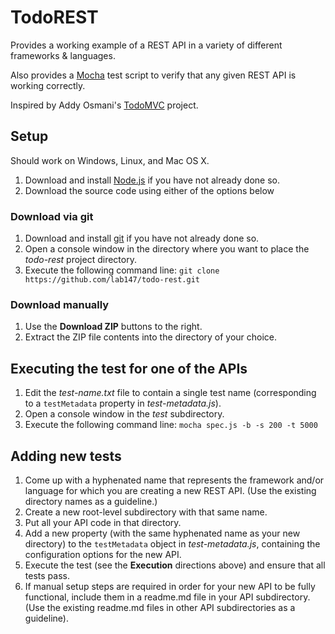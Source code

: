 # TodoREST

Provides a working example of a REST API in a variety of different frameworks & languages.

Also provides a [Mocha](http://mochajs.org/) test script to verify that any given REST API is working correctly.

Inspired by Addy Osmani's [TodoMVC](https://github.com/tastejs/todomvc) project.

## Setup

Should work on Windows, Linux, and Mac OS X.

1. Download and install [Node.js](http://nodejs.org/download/) if you have not already done so.
1. Download the source code using either of the options below

### Download via git

1. Download and install [git](http://git-scm.com/downloads) if you have not already done so.
1. Open a console window in the directory where you want to place the *todo-rest* project directory.
1. Execute the following command line: `git clone https://github.com/lab147/todo-rest.git`

### Download manually

1. Use the **Download ZIP** buttons to the right.
1. Extract the ZIP file contents into the directory of your choice.

## Executing the test for one of the APIs

1. Edit the *test-name.txt* file to contain a single test name (corresponding to a `testMetadata` property in *test-metadata.js*).
1. Open a console window in the *test* subdirectory.
1. Execute the following command line: `mocha spec.js -b -s 200 -t 5000`

## Adding new tests

1. Come up with a hyphenated name that represents the framework and/or language for which you are creating a new REST API.
   (Use the existing directory names as a guideline.)
1. Create a new root-level subdirectory with that same name.
1. Put all your API code in that directory.
1. Add a new property (with the same hyphenated name as your new directory) to the `testMetadata` object in *test-metadata.js*,
   containing the configuration options for the new API.
1. Execute the test (see the **Execution** directions above) and ensure that all tests pass.
1. If manual setup steps are required in order for your new API to be fully functional,
   include them in a readme.md file in your API subdirectory.
   (Use the existing readme.md files in other API subdirectories as a guideline).
